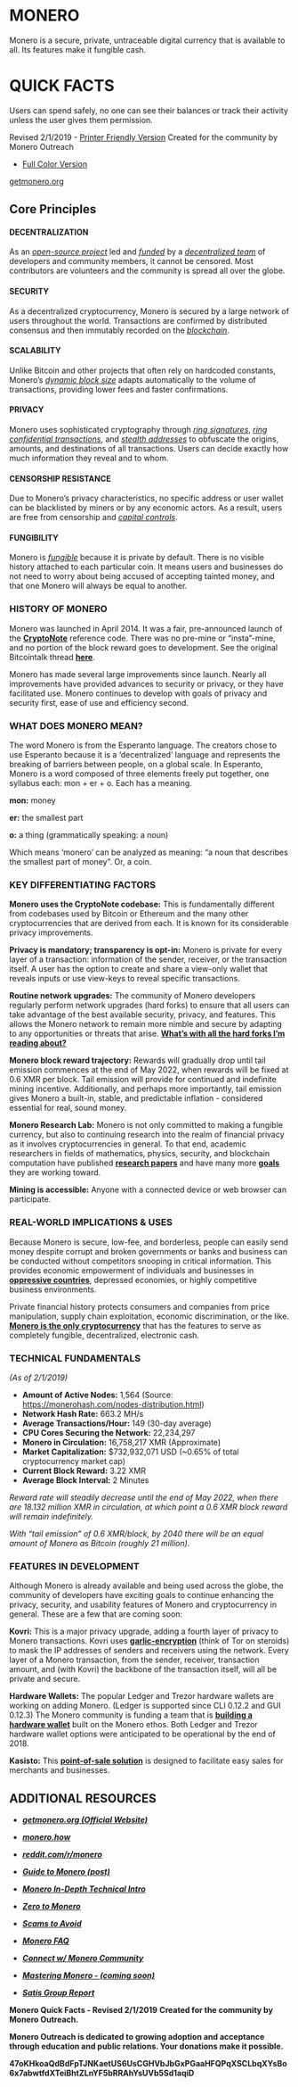 # MONERO

Monero is a secure, private, untraceable digital currency that is available to all. Its features make it fungible cash.

# QUICK FACTS

Users can spend safely, no one can see their balances or track their activity unless the user gives them permission.

Revised 2/1/2019 - [Printer Friendly Version](http://www.monerooutreach.org/pubs/2018/QuickFacts/QuickFacts_PrinterFriendly.pdf) 
Created for the community by Monero Outreach

- [Full Color Version](http://www.monerooutreach.org/pubs/2018/QuickFacts/QuickFacts.pdf)

[getmonero.org](https://getmonero.org/)


## Core Principles

#### DECENTRALIZATION

As an _[open-source project](https://github.com/monero-project/monero)_ led and _[funded](https://forum.getmonero.org/8/funding-required)_ by a _[decentralized team](https://getmonero.org/community/team/)_ of developers and community members, it cannot be censored. Most contributors are volunteers and the community is spread all over the globe.

#### SECURITY

As a decentralized cryptocurrency, Monero is secured by a large network of users throughout the world. Transactions are confirmed by distributed consensus and then immutably recorded on the _[blockchain](https://www.mycryptopedia.com/what-is-blockchain-technology/)_.

#### SCALABILITY

Unlike Bitcoin and other projects that often rely on hardcoded constants, Monero’s _[dynamic block size](https://www.mycryptopedia.com/block-size-explained/)_ adapts automatically to the volume of transactions, providing lower fees and faster confirmations.

#### PRIVACY

Monero uses sophisticated cryptography through _[ring signatures](https://getmonero.org/resources/moneropedia/ringsignatures.html)_, _[ring confidential transactions](https://www.mycryptopedia.com/monero-ring-confidential-transactions-ringct/)_, and _[stealth addresses](https://www.mycryptopedia.com/everything-need-know-stealth-addresses/)_ to obfuscate the origins, amounts, and destinations of all transactions. Users
can decide exactly how much information they reveal and to whom.

#### CENSORSHIP RESISTANCE

Due to Monero’s privacy characteristics, no specific address or user wallet can be blacklisted by miners or by any economic actors. As a result, users are free from censorship and _[capital controls](https://en.wikipedia.org/wiki/Capital_control)_.

#### FUNGIBILITY

Monero is _[fungible](https://getmonero.org/resources/moneropedia/fungibility.html)_ because it is private by default. There is no visible history attached to each particular coin. It means users and businesses do not need to worry about being accused of accepting tainted money, and that one Monero will always be equal to another.


### HISTORY OF MONERO

Monero was launched in April 2014. It was a fair, pre-announced launch of the **[CryptoNote](https://cryptonote.org/whitepaper.pdf)** reference code. There was no pre-mine or “insta”-mine, and no portion of the block reward goes to development. See the original Bitcointalk thread **[here](https://bitcointalk.org/index.php?topic=563821.0)**.

Monero has made several large improvements since launch. Nearly all improvements have provided advances to security or privacy, or they have facilitated use. Monero continues to develop with goals of privacy and security first, ease of use and efficiency second.

### WHAT DOES MONERO MEAN?

The word Monero is from the Esperanto language. The creators chose to use Esperanto because it is a ‘decentralized’ language and represents the breaking of barriers between people, on a global scale. In Esperanto, Monero is a word composed of three elements freely put together, one syllabus each: mon + er + o. Each has a meaning.

**mon:** money 

**er:** the smallest part 

**o:** a thing (grammatically speaking: a noun)

Which means ‘monero’ can be analyzed as meaning: “a noun that describes the smallest part of money”. Or, a coin.

### KEY DIFFERENTIATING FACTORS

**Monero uses the CryptoNote codebase:** This is fundamentally different from codebases used by Bitcoin or Ethereum and the many other cryptocurrencies that are derived from each. It is known for its considerable privacy improvements.

**Privacy is mandatory; transparency is opt-in:** Monero is private for every layer of a transaction: information of the sender, receiver, or the transaction itself. A user has the option to create and share a view-only wallet that reveals inputs or use view-keys to reveal specific transactions.

**Routine network upgrades:** The community of Monero developers regularly perform network upgrades (hard forks) to ensure that all users can take advantage of the best available security, privacy, and features. This allows the Monero network to remain more nimble and secure by adapting to any opportunities or threats that arise. **[What’s with all the hard forks I’m reading about?](https://bitcoinmagazine.com/articles/monero-just-hard-forked-and-it-resulted-four-new-projects/)**

**Monero block reward trajectory:** Rewards will gradually drop until tail emission commences at the end of May 2022, when rewards will be fixed at 0.6 XMR per block. Tail emission will provide for continued and indefinite mining incentive. Additionally, and perhaps more importantly, tail emission gives Monero a built-in, stable, and predictable inflation - considered essential for real, sound money.

**Monero Research Lab:** Monero is not only committed to making a fungible currency, but also to continuing research into the realm of financial privacy as it involves cryptocurrencies in general. To that end, academic researchers in fields of mathematics, physics, security, and blockchain computation have published **[research papers](https://lab.getmonero.org/)** and have many more **[goals](https://www.getmonero.org/design-goals/)** they are working toward.

**Mining is accessible:** Anyone with a connected device or web browser can participate.

### REAL-WORLD IMPLICATIONS & USES

Because Monero is secure, low-fee, and borderless, people can easily send money despite corrupt and broken governments or banks and business can be conducted without competitors snooping in critical information. This provides economic empowerment of individuals and businesses in **[oppressive countries](https://www.reddit.com/r/Monero/comments/6wczty/how_monero_changed_my_life/)**, depressed economies, or highly competitive business environments.

Private financial history protects consumers and companies from price manipulation, supply chain exploitation, economic discrimination, or the like. **[Monero is the only cryptocurrency](https://www.reddit.com/r/Monero/comments/8k8pk9/monero_the_worlds_bestkept_secret/)** that has the features to serve as completely fungible, decentralized, electronic cash.

### TECHNICAL FUNDAMENTALS

_(As of  2/1/2019)_
+ **Amount of Active Nodes:** 1,564 (Source: https://monerohash.com/nodes-distribution.html)
+ **Network Hash Rate:** 663.2 MH/s
+ **Average Transactions/Hour:** 149 (30-day average)
+ **CPU Cores Securing the Network:** 22,234,297
+ **Monero in Circulation:** 16,758,217 XMR (Approximate)
+ **Market Capitalization:** $732,932,071 USD (~0.65% of total cryptocurrency market cap)
+ **Current Block Reward:** 3.22 XMR
+ **Average Block Interval:** 2 Minutes

_Reward rate will steadily decrease until the end of May 2022, when there are 18.132 million XMR in circulation, at which point a 0.6 XMR block reward will remain indefinitely._

_With “tail emission” of 0.6 XMR/block, by 2040 there will be an equal amount of Monero as Bitcoin (roughly 21 million)._

### FEATURES IN DEVELOPMENT

Although Monero is already available and being used across the globe, the community of developers have exciting goals to continue enhancing the privacy, security, and usability features of Monero and cryptocurrency in general. These are a few that are coming soon:

**Kovri:** This is a major privacy upgrade, adding a fourth layer of privacy to Monero transactions. Kovri uses **[garlic-encryption](https://getmonero.org/resources/moneropedia/garlic-encryption.html)** (think of Tor on steroids) to mask the IP addresses of senders and receivers using the network. Every layer of a Monero transaction, from the sender, receiver, transaction amount, and (with Kovri) the backbone of the transaction itself, will all be private and secure.

**Hardware Wallets:** The popular Ledger and Trezor hardware wallets are working on adding Monero. (Ledger is supported since CLI 0.12.2 and GUI 0.12.3) The Monero community is funding a team that is **[building a hardware wallet](http://kastelo.org/)** built on the Monero ethos. Both Ledger and Trezor hardware wallet options were anticipated to be operational by the end of 2018.

**Kasisto:** This **[point-of-sale solution](https://github.com/amiuhle/kasisto)** is designed to facilitate easy sales for merchants and businesses.


## ADDITIONAL RESOURCES

+ **_[getmonero.org (Official Website)](https://getmonero.org/)_**
+ **_[monero.how](https://www.monero.how/)_**
+ **_[reddit.com/r/monero](https://www.reddit.com/r/Monero/)_**
+ **_[Guide to Monero (post)](https://www.reddit.com/r/CryptoCurrency/comments/7ra409/your_guide_to_monero_and_why_it_has_great/)_**
+ **_[Monero In-Depth Technical Intro](https://steemit.com/monero/@sgp/7yjqso-a-monero-introduction-for-beginners)_**
+ **_[Zero to Monero](https://www.getmonero.org/library/Zero-to-Monero-1-0-0.pdf)_**

+ **_[Scams to Avoid](https://www.reddit.com/r/Monero/wiki/avoid)_**
+ **_[Monero FAQ](https://ww.getmonero.org/get-started/faq/)_**
+ **_[Connect w/ Monero Community](https://getmonero.org/community/hangouts/)_**
+ **_[Mastering Monero - (coming soon)](https://masteringmonero.com/)_**
+ **_[Satis Group Report](https://research.bloomberg.com/pub/res/d37g1Q1hEhBkiRCu_ruMdMsbc0A)_**

**Monero Quick Facts - Revised 2/1/2019** 
**Created for the community by Monero Outreach.**

**Monero Outreach is dedicated to growing adoption and acceptance through education and public relations. Your donations make it possible.**

**47oKHkoaQdBdFpTJNKaetUS6UsCGHVbJbGxPGaaHFQPqXSCLbqXYsBo6x7abwtfdXTeiBhtZLnYF5bRRAhYsUVb5Sd1aqiD**
